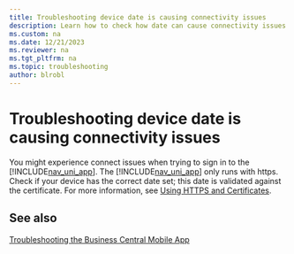 ```yaml
---
title: Troubleshooting device date is causing connectivity issues
description: Learn how to check how date can cause connectivity issues.
ms.custom: na
ms.date: 12/21/2023
ms.reviewer: na
ms.tgt_pltfrm: na
ms.topic: troubleshooting
author: blrobl
---
```


# Troubleshooting device date is causing connectivity issues

You might experience connect issues when trying to sign in to the [!INCLUDE[nav_uni_app](includes/nav_uni_app_md.md)]. The [!INCLUDE[nav_uni_app](includes/nav_uni_app_md.md)] only runs with https. Check if your device has the correct date set; this date is validated against the certificate. For more information, see [Using HTTPS and Certificates](devenv-Using-HTTPS-and-Certificates-mobile-app.md).  
  
## See also

[Troubleshooting the Business Central Mobile App](devenv-Troubleshooting-the-Mobile-App.md)
